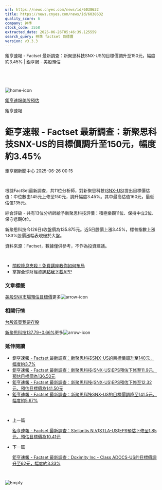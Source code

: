 ```yaml
---
url: https://news.cnyes.com/news/id/6038632
title: https://news.cnyes.com/news/id/6038632
quality_score: 6
company: 神準
stock_code: 3558
extracted_date: 2025-06-26T05:46:39.125559
search_query: 神準 factset 目標價
version: v3.3.3
---
```


鉅亨速報 - Factset 最新調查：新聚思科技SNX-US的目標價調升至150元，幅度約3.45% | 鉅亨網 - 美股預估

‌

‌

![home-icon](/assets/icons/breadCrumb/symbol-icon-home.svg)

[鉅亨速報](/news/cat/anue_live)[美股預估](/news/cat/us_forecast)

鉅亨速報

# 鉅亨速報 - Factset 最新調查：新聚思科技SNX-US的目標價調升至150元，幅度約3.45%

鉅亨網新聞中心 2025-06-26 00:15

‌

根據FactSet最新調查，共11位分析師，對新聚思科技([SNX-US](https://invest.cnyes.com/usstock/detail/SNX))提出目標價估值：中位數由145元上修至150元，調升幅度3.45%。其中最高估值160元，最低估值135元。

綜合評級 - 共有13位分析師給予新聚思科技評價：積極樂觀11位、保持中立2位、保守悲觀0位。

新聚思科技今(26日)收盤價為135.875元。近5日股價上漲3.45%，標普指數上漲1.83%股價漲幅表現優於大盤。

資料來源：Factset，數據僅供參考，不作為投資建議。

‌

* [關稅降息夾殺！免費講座教你如何布局](https://events.cnyes.com/rsc2025H2-35584?utm_source=anue&utm_medium=usstocks_end)
* 掌握全球財經資訊[點我下載APP](http://www.cnyes.com/app/?utm_source=mweb&utm_medium=HamMenuBanner&utm_campaign=fixed&utm_content=entr)

### 文章標籤

[美股](https://news.cnyes.com/tag/美股 "美股")[SNX](https://news.cnyes.com/tag/SNX "SNX")[市場預估](https://news.cnyes.com/tag/市場預估 "市場預估")[目標價](https://news.cnyes.com/tag/目標價 "目標價")更多![arrow-icon](/assets/icons/arrows/arrow-down.svg)

### 相關行情

[台股首頁](https://www.cnyes.com/twstock)[我要存股](https://supr.link/8OHaU)

[新聚思科技137.79+0.66%](https://invest.cnyes.com/usstock/detail/SNX)更多![arrow-icon](/assets/icons/arrows/arrow-down.svg)

### 延伸閱讀

* [鉅亨速報 - Factset 最新調查：新聚思科技SNX-US的目標價調升至140元，幅度約3.7%](/news/id/6036875)
* [鉅亨速報 - Factset 最新調查：新聚思科技(SNX-US)EPS預估下修至11.9元，預估目標價為136.50元](/news/id/5936807)
* [鉅亨速報 - Factset 最新調查：新聚思科技(SNX-US)EPS預估下修至12.32元，預估目標價為141.50元](/news/id/5916118)
* [鉅亨速報 - Factset 最新調查：新聚思科技SNX-US的目標價調降至141.5元，幅度約5.67%](/news/id/5916113)

‌

* 上一篇

  [鉅亨速報 - Factset 最新調查：Stellantis N.V(STLA-US)EPS預估下修至1.85元，預估目標價為10.41元](/news/id/6038700)
* 下一篇

  [鉅亨速報 - Factset 最新調查：Doximity Inc - Class ADOCS-US的目標價調升至62元，幅度約3.33%](/news/id/6038570)

‌

![Empty](/assets/icons/skeleton/empty-image.svg)

‌